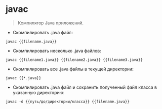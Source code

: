 # javac

> Компилятор Java приложений.

- Скомпилировать .java файл:

`javac {{filename.java}}`

- Скомпилировать несколько .java файлов:

`javac {{filename1.java}} {{filename2.java}} {{filename3.java}}`

- Скомпилировать все .java файлы в текущей директории:

`javac {{*.java}}`

- Скомпилировать .java файл и сохранить полученный файл класса в указанную директорию:

`javac -d {{путь/до/директории/класса}} {{filename.java}}`
